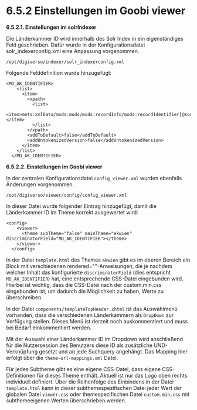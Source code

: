 # 6.5.2 Einstellungen im Goobi viewer

**6.5.2.1. Einstellungen im solrIndexer**

Die Länderkammer ID wird innerhalb des Solr Index in ein eigenständiges Feld geschrieben. Dafür wurde in der Konfigurationsdatei solr\_indexerconfig.xml eine Anpassung vorgenommen.

```text
/opt/digiverso/indexer/solr_indexerconfig.xml
```

Folgende Felddefinition wurde hinzugefügt:

```markup
<MD_AK_IDENTIFIER>
    <list>
      <item>
        <xpath>
          <list>

<item>mets:xmlData/mods:mods/mods:recordInfo/mods:recordIdentifier[@source="ak_identifier"]</item>
          </list>
        </xpath>
        <addToDefault>false</addToDefault>
        <addUntokenizedVersion>false</addUntokenizedVersion>
      </item>
    </list>
  </MD_AK_IDENTIFIER>

```

**6.5.2.2. Einstellungen im Goobi viewer**

In der zentralen Konfigurationsdatei `config_viewer.xml` wurden ebenfalls Änderungen vorgenommen.

```text
/opt/digiverso/viewer/config/config_viewer.xml 
```

In dieser Datei wurde folgender Eintrag hinzugefügt, damit die Länderkammer ID im Theme korrekt ausgewertet wird:

```markup
<config>
    <viewer>
      <theme subTheme="false" mainTheme="akwien" discriminatorField="MD_AK_IDENTIFIER"></theme>
    </viewer>
  </config>
```

In der Datei `template.html` des Themes `akwien` gibt es im oberen Bereich ein Block mit verschiedenen rendered=""-Anweisungen, die je nachdem welcher Inhalt das konfigurierte `discriminatorField` \(dies entspricht `MD_AK_IDENTIFIER`\) hat, eine entsprechende CSS-Datei eingebunden wird. Hierbei ist wichtig, dass die CSS-Datei nach der custom.min.css eingebunden ist, um dadurch die Möglichkeit zu haben, Werte zu überschreiben.

In der Datei `components/templateTopHeader.xhtml` ist das Auswahlmenü vorhanden, dass die verschiedenen Länderkammern als `DropDown` zur Verfügung stellen. Dieses Menü ist derzeit noch auskommentiert und muss bei Bedarf einkommentiert werden.

Mit der Auswahl einer Länderkammer ID im Dropdown wird anschließend für die Nutzersession des Benutzers diese ID als zusätzliche UND-Verknüpfung gesetzt und an jede Suchquery angehängt. Das Mapping hier erfolgt über die `theme-url-mappings.xml` Datei.

Für jedes Subtheme gibt es eine eigene CSS-Datei, dass eigene CSS-Definitionen für dieses Theme enthält. Aktuell ist nur das Logo oben rechts individuell definiert. Über die Reihenfolge des Einbindens in der Datei `template.html` kann in dieser subthemespezifischen Datei jeder Wert der globalen Datei `viewer.css` oder themespezifischen Datei `custom.min.css` mit subthemeeigenen Werten überschrieben werden.

